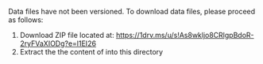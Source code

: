 Data files have not been versioned. To download data files, please proceed as follows:

1. Download ZIP file located at: https://1drv.ms/u/s!As8wkljo8CRlgpBdoR-2ryFVaXIODg?e=l1EI26
2. Extract the the content of into this directory
